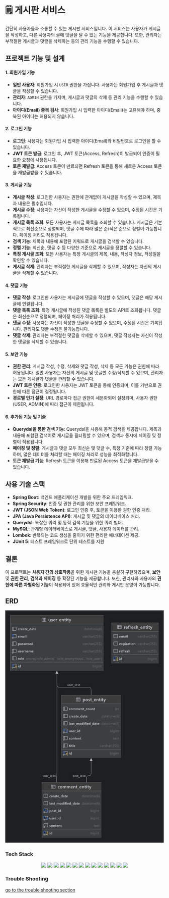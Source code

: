 # 🗒 게시판 서비스

간단히 사용자들과 소통할 수 있는 게시판 서비스입니다. 이 서비스는 사용자가 게시글을 작성하고, 다른 사용자의 글에 댓글을 달 수 있는 기능을 제공합니다. 또한, 관리자는 부적절한 게시글과 댓글을 삭제하는 등의 관리 기능을 수행할 수 있습니다.

## 프로젝트 기능 및 설계

#### 1. **회원가입 기능**
- **일반 사용자**: 회원가입 시 `USER` 권한을 가집니다. 사용자는 회원가입 후 게시글과 댓글을 작성할 수 있습니다.
- **관리자**: `ADMIN` 권한을 가지며, 게시글과 댓글의 삭제 등 관리 기능을 수행할 수 있습니다.
- **아이디(Email) 중복 검사**: 회원가입 시 입력한 아이디(Email)는 고유해야 하며, 중복된 아이디는 허용되지 않습니다.

#### 2. **로그인 기능**
- **로그인**: 사용자는 회원가입 시 입력한 아이디(Email)와 비밀번호로 로그인을 할 수 있습니다.
- **JWT 토큰 발급**: 로그인 후, JWT 토큰(Access, Refresh)이 발급되어 인증이 필요한 요청에 사용됩니다.
- **토큰 재발급**: Access 토큰이 만료되면 Refresh 토큰을 통해 새로운 Access 토큰을 재발급받을 수 있습니다.

#### 3. **게시글 기능**
- **게시글 작성**: 로그인한 사용자는 권한에 관계없이 게시글을 작성할 수 있으며, 제목과 내용은 필수입니다.
- **게시글 수정**: 사용자는 자신이 작성한 게시글을 수정할 수 있으며, 수정된 시간은 기록됩니다.
- **게시글 목록 조회**: 모든 사용자는 게시글 목록을 조회할 수 있습니다. 게시글은 기본적으로 최신순으로 정렬되며, 댓글 수에 따라 많은 순/적은 순으로 정렬이 가능합니다. 페이징 처리도 적용됩니다.
- **검색 기능**: 제목과 내용에 포함된 키워드로 게시글을 검색할 수 있습니다.
- **정렬 기능**: 최신순, 댓글 수 등 다양한 기준으로 게시글을 정렬할 수 있습니다.
- **특정 게시글 조회**: 모든 사용자는 특정 게시글의 제목, 내용, 작성자 정보, 작성일을 확인할 수 있습니다.
- **게시글 삭제**: 관리자는 부적절한 게시글을 삭제할 수 있으며, 작성자는 자신의 게시글을 삭제할 수 있습니다.

#### 4. **댓글 기능**
- **댓글 작성**: 로그인한 사용자는 게시글에 댓글을 작성할 수 있으며, 댓글은 해당 게시글에 연결됩니다.
- **댓글 목록 조회**: 특정 게시글에 작성된 댓글 목록은 별도의 API로 조회됩니다. 댓글은 최신순으로 정렬되며, 페이징 처리가 적용됩니다.
- **댓글 수정**: 사용자는 자신이 작성한 댓글을 수정할 수 있으며, 수정된 시간은 기록됩니다. 관리자도 댓글 수정은 불가능합니다.
- **댓글 삭제**: 관리자는 부적절한 댓글을 삭제할 수 있으며, 댓글 작성자는 자신이 작성한 댓글을 삭제할 수 있습니다.

#### 5. **보안 기능**
- **권한 관리**: 게시글 작성, 수정, 삭제와 댓글 작성, 삭제 등 모든 기능은 권한에 따라 허용됩니다. 일반 사용자는 자신의 게시글 및 댓글만 수정/삭제할 수 있으며, 관리자는 모든 게시글과 댓글을 관리할 수 있습니다.
- **JWT 토큰 인증**: 로그인한 사용자는 JWT 토큰을 통해 인증되며, 이를 기반으로 권한에 따른 접근이 결정됩니다.
- **경로별 인가 설정**: URL 경로마다 접근 권한이 세분화되어 설정되며, 사용자 권한(USER, ADMIN)에 따라 접근이 제한됩니다.

#### 6. **추가된 기능 및 기술**
- **Querydsl을 통한 검색 기능**: Querydsl을 사용해 동적 검색을 제공합니다. 제목과 내용에 포함된 검색어로 게시글을 필터링할 수 있으며, 검색과 동시에 페이징 및 정렬이 적용됩니다.
- **페이징 및 정렬**: 게시글과 댓글 모두 최신순 및 댓글 수, 특정 기준에 따라 정렬 가능하며, 많은 데이터를 처리할 때는 페이징 처리로 성능을 최적화합니다.
- **토큰 재발급 기능**: Refresh 토큰을 이용해 만료된 Access 토큰을 재발급받을 수 있습니다.

## 사용 기술 스택
- **Spring Boot**: 백엔드 애플리케이션 개발을 위한 주요 프레임워크.
- **Spring Security**: 인증 및 권한 관리를 위한 보안 프레임워크.
- **JWT (JSON Web Token)**: 로그인 인증 후, 토큰을 이용한 권한 인증 처리.
- **JPA (Java Persistence API)**: 게시글 및 댓글의 데이터베이스 처리.
- **Querydsl**: 복잡한 쿼리 및 동적 검색 기능을 위한 쿼리 빌더.
- **MySQL**: 관계형 데이터베이스로 게시글, 댓글, 사용자 데이터를 관리.
- **Lombok**: 반복되는 코드 생성을 줄이기 위한 편리한 애너테이션 제공.
- **JUnit 5**: 테스트 프레임워크로 단위 테스트를 지원

## 결론
이 프로젝트는 **사용자 간의 상호작용**을 위한 게시판 기능을 충실히 구현하였으며, **보안** 및 **권한 관리**, **검색과 페이징** 등 확장된 기능을 제공합니다. 또한, 관리자와 사용자의 **권한에 따른 차별화된 기능**이 적용되어 있어 효율적인 관리와 게시판 운영이 가능합니다.


## ERD 
![ERD](doc/img/noticeboard.png)


### Tech Stack
<div align=center> 
<img src="https://img.shields.io/badge/Java-59666C?style=for-the-badge&logo=Spring&logoColor=white"/>
<img src="https://img.shields.io/badge/Hibernate-59666C?style=for-the-badge&logo=Hibernate&logoColor=white"/>
<img src="https://img.shields.io/badge/Spring Boot-59666C?style=for-the-badge&logo=SpringBoot&logoColor=white"/>
<img src="https://img.shields.io/badge/Spring Security-59666C?style=for-the-badge&logo=Spring Security&logoColor=white"/>
<img src="https://img.shields.io/badge/Spring Validation-59666C?style=for-the-badge&logo=Spring&logoColor=white"/>
<img src="https://img.shields.io/badge/Spring Data JPA-59666C?style=for-the-badge&logo=Spring&logoColor=white"/>
<img src="https://img.shields.io/badge/Querydsl-59666C?style=for-the-badge&logo=Spring&logoColor=white"/>
<img src="https://img.shields.io/badge/JWT-59666C?style=for-the-badge&logo=JSON Web Tokens&logoColor=white"/>
<img src="https://img.shields.io/badge/gradle-59666C?style=for-the-badge&logo=gradle&logoColor=white"/>
<img src="https://img.shields.io/badge/Lombok-59666C?style=for-the-badge&logo=Spring&logoColor=white"/>
<img src="https://img.shields.io/badge/Mysql-59666C?style=for-the-badge&logo=MySql&logoColor=white"/>
<img src="https://img.shields.io/badge/JUnit 5-59666C?style=for-the-badge&logo=JUnit5&logoColor=white"/>
<img src="https://img.shields.io/badge/Mockito-59666C?style=for-the-badge&logo=Mockito&logoColor=white"/>
<img src="https://img.shields.io/badge/git-59666C?style=for-the-badge&logo=git&logoColor=white">

</div>

### Trouble Shooting
[go to the trouble shooting section](doc/TROUBLE_SHOOTING.md)
